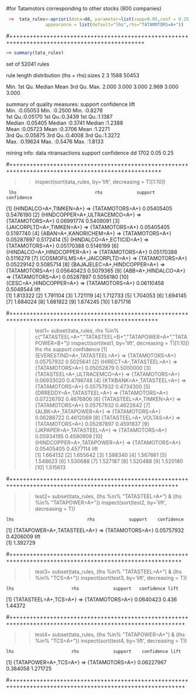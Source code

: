  
 #for Tatamotors corresponding to other stocks (800 companies)

```r
 >>  tata_rules<-apriori(data=dd, parameter=list(supp=0.05,conf = 0.25,minlen=2,maxlen=3), 
               appearance = list(default="lhs",rhs="TATAMOTORS=A+"))
 ```              
 #++++++++++++++++++++++++++++++++++++++++++++++++++++++++++++++++++++++++++++++++++++++++++++++
 
 ```r
 >> summary(tata_rules)
 ``` 
set of 52041 rules

rule length distribution (lhs + rhs):sizes
    2     3 
 1588 50453 

   Min. 1st Qu.  Median    Mean 3rd Qu.    Max. 
  2.000   3.000   3.000   2.969   3.000   3.000 

summary of quality measures:
    support          confidence          lift       
 Min.   :0.05053   Min.   :0.2500   Min.   :0.8278  
 1st Qu.:0.05170   1st Qu.:0.3439   1st Qu.:1.1387  
 Median :0.05405   Median :0.3741   Median :1.2388  
 Mean   :0.05723   Mean   :0.3706   Mean   :1.2271  
 3rd Qu.:0.05875   3rd Qu.:0.4008   3rd Qu.:1.3272  
 Max.   :0.19624   Max.   :0.5476   Max.   :1.8133  

mining info:
 data ntransactions support confidence
   dd          1702    0.05       0.25
   
#+++++++++++++++++++++++++++++++++++++++++++++++++++++++++++++++++++++++++++++++++++++++++++++++++++
>>  inspect(sort(tata_rules, by='lift', decreasing = T)[1:10]) 

     lhs                              rhs             support    confidence
[1]  {HINDALCO=A+,TIMKEN=A+}       => {TATAMOTORS=A+} 0.05405405 0.5476190 
[2]  {HINDCOPPER=A+,ULTRACEMCO=A+} => {TATAMOTORS=A+} 0.06991774 0.5409091 
[3]  {JAICORPLTD=A+,TIMKEN=A+}     => {TATAMOTORS=A+} 0.05405405 0.5197740 
[4]  {ABAN=A+,KANORICHEM=A+}       => {TATAMOTORS=A+} 0.05287897 0.5172414 
[5]  {HINDALCO=A+,ECTICID=A+}      => {TATAMOTORS=A+} 0.05170388 0.5146199 
[6]  {HINDALCO=A+,HINDCOPPER=A+}   => {TATAMOTORS=A+} 0.05170388 0.5116279 
[7]  {COSMOFILMS=A+,JAICORPLTD=A+} => {TATAMOTORS=A+} 0.05229142 0.5085714 
[8]  {BAJAJELEC=A+,HINDCOPPER=A+}  => {TATAMOTORS=A+} 0.05640423 0.5079365 
[9]  {ABB=A+,HINDALCO=A+}          => {TATAMOTORS=A+} 0.05287897 0.5056180 
[10] {CESC=A+,HINDCOPPER=A+}       => {TATAMOTORS=A+} 0.06110458 0.5048544 
     lift    
[1]  1.813322
[2]  1.791104
[3]  1.721119
[4]  1.712733
[5]  1.704053
[6]  1.694145
[7]  1.684024
[8]  1.681922
[9]  1.674245
[10] 1.671716

#++++++++++++++++++++++++++++++++++++++++++++++++++++++++++++++++++++++++++++++++++++++++++++++++++
>> test1= subset(tata_rules, rhs %in% c("TATASTEEL=A+","TATASTEEL=B+","TATAPOWER=A+","TATAPOWER=B+"))
> inspect(sort(test1, by='lift', decreasing = T)[1:10])
     lhs                             rhs             support    confidence
[1]  {EVERESTIND=A+,TATASTEEL=A+} => {TATAMOTORS=A+} 0.05757932 0.5025641 
[2]  {HIRECT=A-,TATASTEEL=A+}     => {TATAMOTORS=A+} 0.05052879 0.5000000 
[3]  {TATASTEEL=A+,ULTRACEMCO=A+} => {TATAMOTORS=A+} 0.06933020 0.4796748 
[4]  {KTKBANK=A+,TATASTEEL=A+}    => {TATAMOTORS=A+} 0.05757932 0.4734300 
[5]  {DRREDDY=A+,TATASTEEL=A+}    => {TATAMOTORS=A+} 0.07226792 0.4676806 
[6]  {TATASTEEL=A+,TIMKEN=A+}     => {TATAMOTORS=A+} 0.05757932 0.4622642 
[7]  {ALBK=A+,TATAPOWER=A+}       => {TATAMOTORS=A+} 0.06286722 0.4612069 
[8]  {TATASTEEL=A+,VOLTAS=A+}     => {TATAMOTORS=A+} 0.05287897 0.4591837 
[9]  {JKPAPER=A+,TATASTEEL=A+}    => {TATAMOTORS=A+} 0.05934195 0.4590909 
[10] {HINDCOPPER=A+,TATAPOWER=A+} => {TATAMOTORS=A+} 0.05405405 0.4577114 
     lift    
[1]  1.664132
[2]  1.655642
[3]  1.588340
[4]  1.567661
[5]  1.548623
[6]  1.530688
[7]  1.527187
[8]  1.520488
[9]  1.520180
[10] 1.515613

#++++++++++++++++++++++++++++++++++++++++++++++++++++++++++++++++++++++++++++++++++++++++++++++++++++++++
>> test2= subset(tata_rules, (lhs %in% "TATASTEEL=A+")  & (lhs %in% "TATAPOWER=A+"))
>> inspect(sort(test2, by='lift', decreasing = T))  

    lhs                            rhs             support    confidence
[1] {TATAPOWER=A+,TATASTEEL=A+} => {TATAMOTORS=A+} 0.05757932 0.4206009 
    lift    
[1] 1.392729

#+++++++++++++++++++++++++++++++++++++++++++++++++++++++++++++++++++++++++++++++++++++++++++++++++++++++++
>> test3= subset(tata_rules, (lhs %in% "TATASTEEL=A+")  & (lhs %in% "TCS=A+"))
>> inspect(sort(test3, by='lift', decreasing = T)) 

    lhs                      rhs             support   confidence lift   
[1] {TATASTEEL=A+,TCS=A+} => {TATAMOTORS=A+} 0.0640423 0.436      1.44372

#++++++++++++++++++++++++++++++++++++++++++++++++++++++++++++++++++++++++++++++++++++++++++++++++++++++++++
>> test4= subset(tata_rules, (lhs %in% "TATAPOWER=A+")  & (lhs %in% "TCS=A+"))
>> inspect(sort(test4, by='lift', decreasing = T))   

    lhs                      rhs             support    confidence lift    
[1] {TATAPOWER=A+,TCS=A+} => {TATAMOTORS=A+} 0.06227967 0.384058   1.271725

#++++++++++++++++++++++++++++++++++++++++++++++++++++++++++++++++++++++++++++++++++++++++++++++++++++++++++



          
